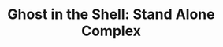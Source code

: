 --- 
title: "Ghost in the Shell: Stand Alone Complex"
publishdate: "2019-1-19T16:48:46+02:00"
src: "https://365manga.net/manga/ghost-in-the-shell-stand-alone-complex"
image: "https://data.365manga.net/images/thumbnails/32456-ghost-in-the-shell-stand-alone-complex.jpg"
description: " Stand Alone Complex takes place in the year 2030, in the fictional Japanese city of New Port. The story follows the members of Public Security Section 9, a special-operations task-force made up of former military officers and police detectives. The manga presents individual cases that Section 9 investigates, along with an ongoing, more serious investigation into the serial killer and hacker known…"
---